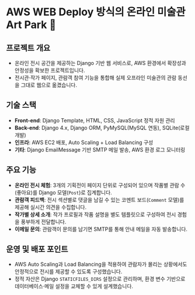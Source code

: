 # AWS WEB Deploy 방식의 온라인 미술관 Art Park 🎨

## 프로젝트 개요
- 온라인 전시 공간을 제공하는 Django 기반 웹 서비스로, AWS 환경에서 확장성과 안정성을 확보한 프로젝트입니다.
- 전시관·작가 페이지, 관람객 참여 기능을 통합해 실제 오프라인 미술관의 관람 동선을 그대로 웹으로 옮겼습니다.

## 기술 스택
- **Front-end**: Django Template, HTML, CSS, JavaScript 정적 자원 관리
- **Back-end**: Django 4.x, Django ORM, PyMySQL(MySQL 연동), SQLite(로컬 개발)
- **인프라**: AWS EC2 배포, Auto Scaling + Load Balancing 구성
- **기타**: Django EmailMessage 기반 SMTP 메일 발송, AWS 환경 로그 모니터링

## 주요 기능
- **온라인 전시 체험**: 3개의 기획전이 페이지 단위로 구성되어 있으며 작품별 관람 수(좋아요)를 Django 모델(`Post`)로 집계합니다.
- **관람객 피드백**: 전시 섹션별로 댓글을 남길 수 있는 코멘트 보드(`Comment` 모델)를 제공해 실시간 의견을 수집합니다.
- **작가별 상세 소개**: 작가 프로필과 작품 설명을 별도 템플릿으로 구성하여 전시 경험을 풍부하게 전달합니다.
- **이메일 문의**: 관람객이 문의를 남기면 SMTP를 통해 안내 메일을 자동 발송합니다.

## 운영 및 배포 포인트
- AWS Auto Scaling과 Load Balancing을 적용하여 관람자가 몰리는 상황에서도 안정적으로 전시를 제공할 수 있도록 구성했습니다.
- 정적 자산은 Django `STATICFILES_DIRS` 설정으로 관리하며, 환경 변수 기반으로 데이터베이스·메일 설정을 교체할 수 있게 설계했습니다.
